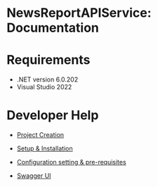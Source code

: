 # NewsReportAPIService: Documentation

# Requirements
- .NET version 6.0.202
- Visual Studio 2022


# Developer Help	
* [Project Creation](create.md)

* [Setup & Installation](setup.md)

* [Configuration setting & pre-requisites](config.md)

* [Swagger UI](webapp.md)




